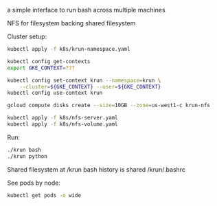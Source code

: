 a simple interface to run bash across multiple machines

NFS for filesystem backing
shared filesystem



Cluster setup:

```bash
kubectl apply -f k8s/krun-namespace.yaml
```

```bash
kubectl config get-contexts
export GKE_CONTEXT=???
```

```bash
kubectl config set-context krun --namespace=krun \
    --cluster=${GKE_CONTEXT} --user=${GKE_CONTEXT}
kubectl config use-context krun
```

```bash
gcloud compute disks create --size=10GB --zone=us-west1-c krun-nfs
```

```bash
kubectl apply -f k8s/nfs-server.yaml
kubectl apply -f k8s/nfs-volume.yaml
```

Run:

```bash
./krun bash
./krun python
```

Shared filesystem at /krun
bash history is shared
/krun/.bashrc

See pods by node:

```bash
kubectl get pods -o wide
```